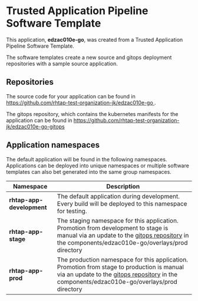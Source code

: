 # Trusted Application Pipeline Software Template

This application, **edzac010e-go**, was created from a Trusted Application Pipeline Software Template.

The software templates create a new source and gitops deployment repositories with a sample source application. 

## Repositories

The source code for your application can be found in [https://github.com/rhtap-test-organization-jk/edzac010e-go ](https://github.com/rhtap-test-organization-jk/edzac010e-go ).
 
The gitops repository, which contains the kubernetes manifests for the application can be found in 
[https://github.com/rhtap-test-organization-jk/edzac010e-go-gitops ](https://github.com/rhtap-test-organization-jk/edzac010e-go-gitops ) 

## Application namespaces 

The default application will be found in the following namespaces. Applications can be deployed into unique namespaces or multiple software templates can also bet generated into the same group namespaces.  

|  Namespace   |  Description   |  
| -------- | -------- |   
| **rhtap-app-development** | The default application during development. Every build will be deployed to this namespace for testing. | 
| **rhtap-app-stage** | The staging namespace for this application. Promotion from development to stage is manual via an update to the [gitops repository](https://github.com/rhtap-test-organization-jk/edzac010e-go-gitops ) in the components/edzac010e-go/overlays/prod directory |  
| **rhtap-app-prod** | The production namespace for this application. Promotion from stage to production is manual via an update to the [gitops repository](https://github.com/rhtap-test-organization-jk/edzac010e-go-gitops ) in the components/edzac010e-go/overlays/prod directory | 